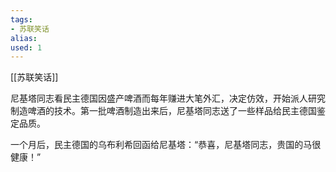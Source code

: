 ```yaml
---
tags: 
- 苏联笑话 
alias:
used: 1
---
```

[[苏联笑话]]

尼基塔同志看民主德国因盛产啤酒而每年赚进大笔外汇，决定仿效，开始派人研究制造啤酒的技术。第一批啤酒制造出来后，尼基塔同志送了一些样品给民主德国鉴定品质。

一个月后，民主德国的乌布利希回函给尼基塔：“恭喜，尼基塔同志，贵国的马很健康！” 
